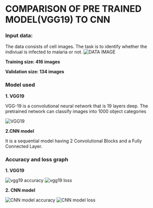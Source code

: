 # COMPARISON OF PRE TRAINED MODEL(VGG19) TO CNN

### Input data:
The data consists of cell images. The task is to identify whether the indiviual is infected to malaria or not.
![DATA IMAGE](https://user-images.githubusercontent.com/71454551/115407899-0d38cc00-a20e-11eb-8fbc-10dc84323b09.png)

**Training size: 416 images** 

**Validation size: 134 images**

### Model used 
**1. VGG19**

VGG-19 is a convolutional neural network that is 19 layers deep. The pretrained network can classify images into 1000 object categories

![VGG19](https://user-images.githubusercontent.com/71454551/115407778-f6927500-a20d-11eb-890f-ddc4b7727185.png)

**2.CNN model**

It is a sequential model having 2 Convolutional Blocks and a Fully Connected Layer.

### Accuracy and loss graph 
**1. VGG19**

![vgg19 accuracy](https://user-images.githubusercontent.com/71454551/115408005-22adf600-a20e-11eb-95e7-d98b4d6866d8.png) ![vgg19 loss](https://user-images.githubusercontent.com/71454551/115408084-35c0c600-a20e-11eb-96df-db012ae393b1.png)

**2. CNN model**

![CNN model accuracy](https://user-images.githubusercontent.com/71454551/115408166-47a26900-a20e-11eb-98c8-e0a7948dcf4d.png) ![CNN model loss](https://user-images.githubusercontent.com/71454551/115408270-59840c00-a20e-11eb-96fd-37126c556cda.png)

